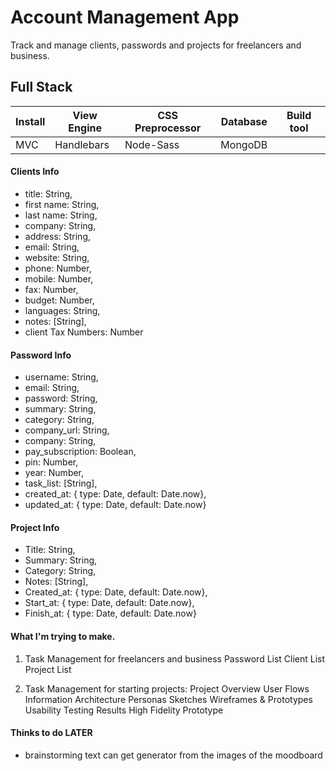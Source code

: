 # Account Management App
Track and manage clients, passwords and projects for freelancers and business.  

## Full Stack
Install | View Engine | CSS Preprocessor | Database | Build tool
---|---|---|---|---
MVC | Handlebars | Node-Sass | MongoDB |

#### Clients Info
- title: String,
- first name: String,
- last name: String,
- company: String,
- address: String,
- email: String,
- website: String,
- phone: Number,
- mobile: Number,
- fax: Number,
- budget: Number,
- languages: String,
- notes: [String],
- client Tax Numbers: Number

#### Password Info
- username: String,
- email: String,
- password: String,
- summary: String,
- category: String,
- company_url: String,
- company: String,
- pay_subscription: Boolean,
- pin: Number,
- year: Number,
- task_list: [String],
- created_at: { type: Date, default: Date.now},
- updated_at: { type: Date, default: Date.now}

#### Project Info
- Title: String,
- Summary: String,
- Category: String,
- Notes: [String],
- Created_at: { type: Date, default: Date.now},
- Start_at: { type: Date, default: Date.now},
- Finish_at: { type: Date, default: Date.now}


#### What I'm trying to make.
1. Task Management for freelancers and business
 Password List
 Client List
 Project List

2. Task Management for starting projects:
  Project Overview
  User Flows
  Information Architecture
  Personas
  Sketches
  Wireframes & Prototypes
  Usability Testing Results
  High Fidelity Prototype

#### Thinks to do LATER
  - brainstorming text can get generator from the images of the moodboard
